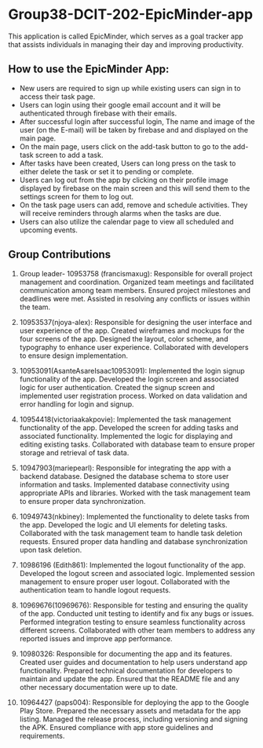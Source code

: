 # Group38-DCIT-202-EpicMinder-app
This application is called EpicMinder, which serves as a goal tracker app that assists individuals in managing their day and improving productivity.

## How to use the EpicMinder App:
- New users are required to sign up while existing users can sign in to access their task page.
- Users can login using their google email account and it will be authenticated through firebase with their emails.
- After successful login after successful login, The name and image of the user (on the E-mail) will be taken by firebase and and displayed on the main page.
- On the main page, users click on the add-task button to go to the add-task screen to add a task.
- After tasks have been created, Users can long press on the task to either delete the task or set it to pending or complete.
- Users can log out from the app by clicking on their profile image displayed by firebase on the main screen and this will send them to the settings screen for them to log out.
- On the task page users can add, remove and schedule activities. They will receive reminders through alarms when the tasks are due.
- Users can also utilize the calendar page to view all scheduled and upcoming events.
  



## Group Contributions
1. Group leader- 10953758 (francismaxug): Responsible for overall project management and coordination.
Organized team meetings and facilitated communication among team members.
Ensured project milestones and deadlines were met.
Assisted in resolving any conflicts or issues within the team.

2. 10953537(njoya-alex): Responsible for designing the user interface and user experience of the app.
Created wireframes and mockups for the four screens of the app.
Designed the layout, color scheme, and typography to enhance user experience.
Collaborated with developers to ensure design implementation.

3. 10953091(AsanteAsareIsaac10953091): Implemented the login signup functionality of the app.
Developed the login screen and associated logic for user authentication.
Created the signup screen and implemented user registration process.
Worked on data validation and error handling for login and signup.

4. 10954418(victoriaakakpovie): Implemented the task management functionality of the app.
Developed the screen for adding tasks and associated functionality.
Implemented the logic for displaying and editing existing tasks.
Collaborated with database team to ensure proper storage and retrieval of task data.

5. 10947903(mariepearl): Responsible for integrating the app with a backend database.
Designed the database schema to store user information and tasks.
Implemented database connectivity using appropriate APIs and libraries.
Worked with the task management team to ensure proper data synchronization.

6. 10949743(nkbiney): Implemented the functionality to delete tasks from the app.
Developed the logic and UI elements for deleting tasks.
Collaborated with the task management team to handle task deletion requests.
Ensured proper data handling and database synchronization upon task deletion.

7. 10986196 (Edith861): Implemented the logout functionality of the app.
Developed the logout screen and associated logic.
Implemented session management to ensure proper user logout.
Collaborated with the authentication team to handle logout requests.

8. 10969676(10969676): Responsible for testing and ensuring the quality of the app.
Conducted unit testing to identify and fix any bugs or issues.
Performed integration testing to ensure seamless functionality across different screens.
Collaborated with other team members to address any reported issues and improve app performance.

9. 10980326: Responsible for documenting the app and its features.
Created user guides and documentation to help users understand app functionality.
Prepared technical documentation for developers to maintain and update the app.
Ensured that the README file and any other necessary documentation were up to date.

10. 10964427 (paps004): Responsible for deploying the app to the Google Play Store.
Prepared the necessary assets and metadata for the app listing.
Managed the release process, including versioning and signing the APK.
Ensured compliance with app store guidelines and requirements.



